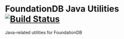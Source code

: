 # FoundationDB Java Utilities [![Build Status](https://travis-ci.org/wavefrontHQ/foundationdb-utils.svg?branch=master)](https://travis-ci.org/wavefrontHQ/foundationdb-utils)
Java-related utilities for FoundationDB
